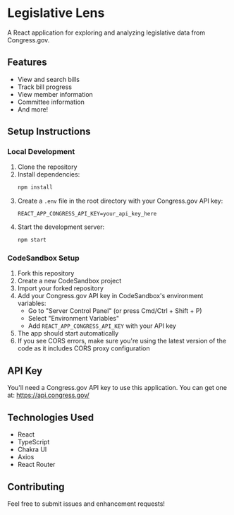 # Legislative Lens

A React application for exploring and analyzing legislative data from Congress.gov.

## Features

- View and search bills
- Track bill progress
- View member information
- Committee information
- And more!

## Setup Instructions

### Local Development

1. Clone the repository
2. Install dependencies:
   ```bash
   npm install
   ```
3. Create a `.env` file in the root directory with your Congress.gov API key:
   ```
   REACT_APP_CONGRESS_API_KEY=your_api_key_here
   ```
4. Start the development server:
   ```bash
   npm start
   ```

### CodeSandbox Setup

1. Fork this repository
2. Create a new CodeSandbox project
3. Import your forked repository
4. Add your Congress.gov API key in CodeSandbox's environment variables:
   - Go to "Server Control Panel" (or press Cmd/Ctrl + Shift + P)
   - Select "Environment Variables"
   - Add `REACT_APP_CONGRESS_API_KEY` with your API key
5. The app should start automatically
6. If you see CORS errors, make sure you're using the latest version of the code as it includes CORS proxy configuration

## API Key

You'll need a Congress.gov API key to use this application. You can get one at:
https://api.congress.gov/

## Technologies Used

- React
- TypeScript
- Chakra UI
- Axios
- React Router

## Contributing

Feel free to submit issues and enhancement requests! 